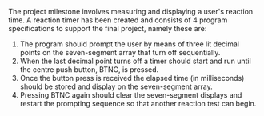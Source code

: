 The project milestone involves measuring and displaying a user's reaction time. A reaction timer has been created and consists of 4 program specifications to support the final project, namely these are:

1. The program should prompt the user by means of three lit decimal points on the seven-segment array that turn off sequentially.
2. When the last decimal point turns off a timer should start and run until the centre push button, BTNC, is pressed.
3. Once the button press is received the elapsed time (in milliseconds) should be stored and display on the seven-segment array.
4. Pressing BTNC again should clear the seven-segment displays and restart the prompting sequence so that another reaction test can begin.
